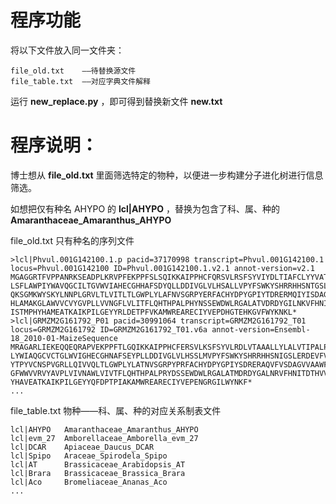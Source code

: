 # 程序功能

将以下文件放入同一文件夹：

	file_old.txt	——待替换源文件
	file_table.txt	——对应字典文件解释

运行 **new_replace.py** ，即可得到替换新文件 **new.txt**

# 程序说明：

博士想从 **file_old.txt** 里面筛选特定的物种，以便进一步构建分子进化树进行信息筛选。

如想把仅有种名 AHYPO 的 **lcl|AHYPO** ，替换为包含了科、属、种的 **Amaranthaceae_Amaranthus_AHYPO**


file_old.txt  只有种名的序列文件

	>lcl|Phvul.001G142100.1.p pacid=37170998 transcript=Phvul.001G142100.1 locus=Phvul.001G142100 ID=Phvul.001G142100.1.v2.1 annot-version=v2.1
	MGAGGRTFVPPANRKSEADPLKRVPFEKPPFSLSQIKKAIPPHCFQRSVLRSFSYVIYDLTIAFCLYYVATHYFHTLPRP
	LSFLAWPIYWAVQGCILTGVWVIAHECGHHAFSDYQLLDDIVGLVLHSALLVPYFSWKYSHRRHHSNTGSLERDEVFVPK
	QKSGMKWYSKYLNNPLGRVLTLVITLTLGWPLYLAFNVSGRPYERFACHYDPYGPIYTDRERMQIYISDAGVLAVCYGLF
	HLAMAKGLAWVVCVYGVPLLVVNGFLVLITFLQHTHPALPHYNSSEWDWLRGALATVDRDYGILNKVFHNITDTHVAHHL
	ISTMPHYHAMEATKAIKPILGEYYRLDETPFVKAMWREARECIYVEPDHGTEHKGVFWYKNKL*
	>lcl|GRMZM2G161792_P01 pacid=30991064 transcript=GRMZM2G161792_T01 locus=GRMZM2G161792 ID=GRMZM2G161792_T01.v6a annot-version=Ensembl-18_2010-01-MaizeSequence
	MRAGARLIEKEQQEQRAPVEKPPFTLGQIKKAIPPHCFERSVLKSFSYVLRDLVTAAALLYLALVTIPALPSPLQYAAWP
	LYWIAQGCVCTGLWVIGHECGHNAFSEYPLLDDIVGLVLHSSLMVPYFSWKYSHRRHHSNIGSLERDEVFVPKKKEALPW
	YTPYVCNSPVGRLLQIVVQLTLGWPLYLATNVSGRPYPRFACHYDPYGPIYSDRERAQVFVSDAGVVAAWFGLYKLAATF
	GFWWVVRVYAVPLVIVNAWLVIVTFLQHTHPALPRYDSSEWDWLRGALATMDRDYGALNRVFHNITDTHVVHHLLSTVPH
	YHAVEATKAIKPILGEYYQFDPTPIAKAMWREARECIYVEPENGRGILWYNKF*
	...


file_table.txt  物种——科、属、种的对应关系制表文件

	lcl|AHYPO	Amaranthaceae_Amaranthus_AHYPO
	lcl|evm_27	Amborellaceae_Amborella_evm_27
	lcl|DCAR	Apiaceae_Daucus_DCAR
	lcl|Spipo	Araceae_Spirodela_Spipo
	lcl|AT	    Brassicaceae_Arabidopsis_AT
	lcl|Brara	Brassicaceae_Brassica_Brara
	lcl|Aco	    Bromeliaceae_Ananas_Aco
	...